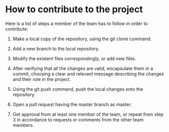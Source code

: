 # How to contribute to the project

Here is a list of steps a member of the team has to follow in order to contribute:

1. Make a local copy of the repository, using the git clone command.

2. Add a new branch to the local repository.
    
3. Modify the existent files correspondingly, or add new files.

4. After verifying that all the changes are valid, encapsulate them in a commit, choosing a clear and relevant message describing the changes and their role in the project.

5. Using the git push command, push the local changes onto the repository.

6. Open a pull request having the master branch as master.

7. Get approval from at least one member of the team, or repeat from step 3 in accordance to requests or comments from the other team members.

